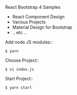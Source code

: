 React Bootstrap 4 Samples

- React Component Design
- Various Projects
- Material Design for Bootstrap
- .. etc ..

Add node JS modules::

    $ yarn

Choose Project::

    $ vi index.js

Start Project::

    $ yarn start
